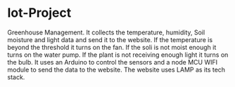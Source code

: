 # Iot-Project
Greenhouse Management. It collects the temperature, humidity, Soil moisture and light data and send it to the website.
If the temperature is beyond the threshold it turns on the fan.
If the soli is not moist enough it turns on the water pump.
If the plant is not receiving enough light it turns on the bulb.
It uses an Arduino to control the sensors and a node MCU WIFI module to send the data to the website.
The website uses LAMP as its tech stack.
